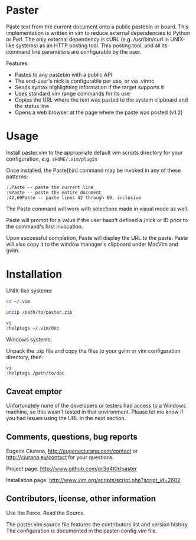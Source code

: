 Paster
======
Paste text from the current document onto a public pastebin or board.  This
implementation is written in vim to reduce external dependencies to Python or
Perl.  The only external dependency is cURL (e.g. /usr/bin/curl in UNIX-like
systems) as an HTTP posting tool.  This posting tool, and all its command line
parameters are configurable by the user.

Features:

* Pastes to any pastebin with a public API
* The end-user's nick is configurable per use, or via .vimrc
* Sends syntax highlighting information if the target supports it
* Uses standard vim range commands for its use
* Copies the URL where the text was pasted to the system clipboard and the status line
* Opens a web browser at the page where the paste was posted (v1.2) 

Usage
=====
Install paster.vim to the appropriate default vim scripts directory for your
configuration, e.g. `$HOME/.vim/plugin`

Once installed, the Paste[bin] command may be invoked in any of these patterns:

```
:.Paste -- paste the current line
:%Paste -- paste the entire document
:42,69Paste -- paste lines 42 through 69, inclusive 
```

The Paste command will work with selections made in visual mode as well.

Paste will prompt for a value if the user hasn't defined a /nick or ID prior
to the command's first invocation.

Upon successful completion, Paste will display the URL to the paste.  Paste will also copy it to the window manager's clipboard under
MacVim and gvim. 


Installation
============

UNIX-like systems:

``` bash
cd ~/.vim

unzip /path/to/paster.zip

vi
:helptags ~/.vim/doc
```

Windows systems:

Unpack the .zip file and copy the files to your
gvim or vim configuration directory, then:

``` vim
vi
:helptags /path/to/doc
```


Caveat emptor
-------------
Unfortunately none of the developers or testers had access to a Windows
machine, so this wasn't tested in that environment.  Please let me 
know if you had issues using the URL in the next section.


Comments, questions, bug reports
--------------------------------

Eugene Ciurana, http://eugeneciurana.com/contact or http://ciurana.eu/contact
for your questions.

Project page:  http://www.github.com/pr3d4t0r/paster

Installation page:  http://www.vim.org/scripts/script.php?script_id=2602


Contributors, license, other information
----------------------------------------
Use the Force.  Read the Source.

The paster.vim source file features the contributors list and
version history.  The configuration is documented in the
paster-config.vim file.


